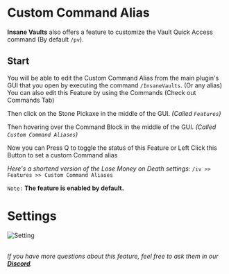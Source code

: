 # Custom Command Alias
**Insane Vaults** also offers a feature to customize the Vault Quick Access command (By default `/pv`).
<br>

## Start
You will be able to edit the Custom Command Alias from the main plugin's GUI that you open by executing the command `/InsaneVaults`. (Or any alias)
You can also edit this Feature by using the Commands (Check out Commands Tab)
<br>

Then click on the Stone Pickaxe in the middle of the GUI. *(Called `Features`)*
<br>

Then hovering over the Command Block in the middle of the GUI. *(Called `Custom Command Aliases`)*
<br>

Now you can Press Q to toggle the status of this Feature or Left Click this Button
to set a custom Command alias
<br>

*Here's a shortend version of the Lose Money on Death settings:*
`/iv >> Features >> Custom Command Aliases`
<br>

`Note:` **The feature is enabled by default.**
<br>

# Settings
![Setting](https://imgur.com/4SShu4v)
<br>
<br>

_If you have more questions about this feature, feel free to ask them in our **[Discord](https://discord.gg/3JuHDm8)**._
